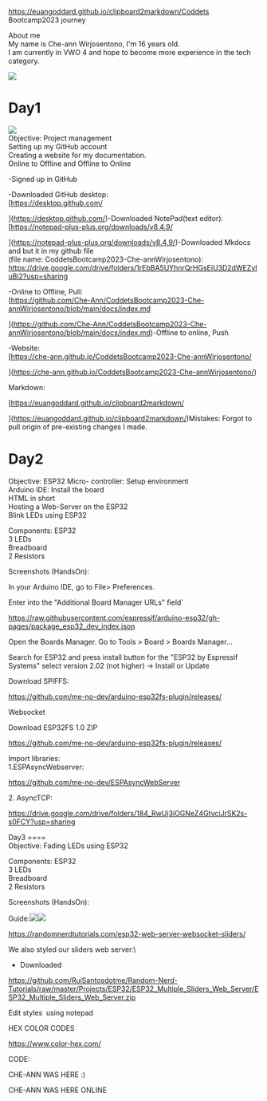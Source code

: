 https://euangoddard.github.io/clipboard2markdown/Coddets Bootcamp2023 journey

About me\
My name is Che-ann Wirjosentono, I'm 16 years old.\
I am currently in VWO 4 and hope to become more experience in the tech category.

![](https://lh3.googleusercontent.com/Q4PFfXRgJi3zq0ZL0lF1ovapGtCA4y7lQIoImziGY2WyKQzQlckcSXkeIT0hWAImx0hvYE-qllkOSdcn2bGpZ8s4nAaXaOfauXCSo-A6YZnEJWiwj8fBp1vlcEh9MjT7pRbQs9ouKOo69I121pU9Yng)

Day1
====

![](https://lh6.googleusercontent.com/FGppJy3FgUxnJq_vaz2DsTyv9dnMHdPssVQeRh1Ff57XO8RYIdHrl8UyoFttl8nAW_D9WujnWtqhpen2oDJvIEAa8cY3FDuJ4Omw3dVFtEUa9O-eb1Cela19pdJVtF86SzZpY0ZvOAYPnqZVJYbHiK0)\
Objective:  Project management\
Setting up my GitHub account\
Creating a website for my documentation.\
Online to Offline and Offline to Online

-Signed up in GitHub

-Downloaded GitHub desktop:\
[https://desktop.github.com/

](https://desktop.github.com/)-Downloaded NotePad(text editor):\
[https://notepad-plus-plus.org/downloads/v8.4.9/

](https://notepad-plus-plus.org/downloads/v8.4.9/)-Downloaded Mkdocs and but it in my github file\
(file name: CoddetsBootcamp2023-Che-annWirjosentono):\
<https://drive.google.com/drive/folders/1rEbBA5UYhnrQrHGsEiU3D2dWEZyIuBi2?usp=sharing>

-Online to Offline, Pull:\
[https://github.com/Che-Ann/CoddetsBootcamp2023-Che-annWirjosentono/blob/main/docs/index.md

](https://github.com/Che-Ann/CoddetsBootcamp2023-Che-annWirjosentono/blob/main/docs/index.md)-Offline to online, Push

-Website:\
[https://che-ann.github.io/CoddetsBootcamp2023-Che-annWirjosentono/

](https://che-ann.github.io/CoddetsBootcamp2023-Che-annWirjosentono/)

Markdown:

[https://euangoddard.github.io/clipboard2markdown/

](https://euangoddard.github.io/clipboard2markdown/)Mistakes: Forgot to pull origin of pre-existing changes I made.

Day2
====

Objective:  ESP32 Micro- controller: Setup environment\
Arduino IDE: Install the board\
HTML in short\
Hosting a Web-Server on the ESP32\
Blink LEDs using ESP32

Components:  ESP32\
3 LEDs\
Breadboard\
2 Resistors

Screenshots (HandsOn):

In your Arduino IDE, go to File> Preferences.

Enter into the "Additional Board Manager URLs" field`

<https://raw.githubusercontent.com/espressif/arduino-esp32/gh-pages/package_esp32_dev_index.json>

Open the Boards Manager. Go to Tools > Board > Boards Manager...

Search for ESP32 and press install button for the "ESP32 by Espressif Systems" select version 2.02 (not higher) -> Install or Update

Download SPIFFS:

<https://github.com/me-no-dev/arduino-esp32fs-plugin/releases/>

Websocket

Download ESP32FS 1.0 ZIP

<https://github.com/me-no-dev/arduino-esp32fs-plugin/releases/>

Import libraries:\
1.ESPAsyncWebserver:

<https://github.com/me-no-dev/ESPAsyncWebServer>

2\. AsyncTCP:

<https://drive.google.com/drive/folders/184_RwUj3iOGNeZ4GtvciJrSK2s-s0FCY?usp=sharing>

Day3
====\
Objective: Fading LEDs using ESP32

Components:  ESP32\
3 LEDs\
Breadboard\
2 Resistors

Screenshots (HandsOn):

Guide:![](https://lh5.googleusercontent.com/ZtXwVS2XrcSTgqx_fTqaj-7livtL1HpQqo1qGTFoncGoioednNchmHYSdARQdqyAdigAfWnxYCTYY9Y1hv-S3EYyuJ6CEik1750MzjPEzMzphLwe-9WNWkzRp4C5PTGkJwTe6jc9BdSQTmLEsIzSWC0)![](https://lh5.googleusercontent.com/8luDKNwBKy_7Lg6-LS0u5k0tUh6u7-KkA87eLavjASrt7xSgLB87Iv0PAWbdd7lPyfY7Bxl7S5YmRzItV8Lm5HmK8tWFvMDme1LoCoQSpz_kGsI1fkAPfKEmIs7T69jggIxta3cmXrwD9Uaire1_GpI)

<https://randomnerdtutorials.com/esp32-web-server-websocket-sliders/>

We also styled our sliders web server:\
- Downloaded

<https://github.com/RuiSantosdotme/Random-Nerd-Tutorials/raw/master/Projects/ESP32/ESP32_Multiple_Sliders_Web_Server/ESP32_Multiple_Sliders_Web_Server.zip>

Edit styles  using notepad

HEX COLOR CODES 

<https://www.color-hex.com/>

CODE:

CHE-ANN WAS HERE :)

CHE-ANN WAS HERE ONLINE 







